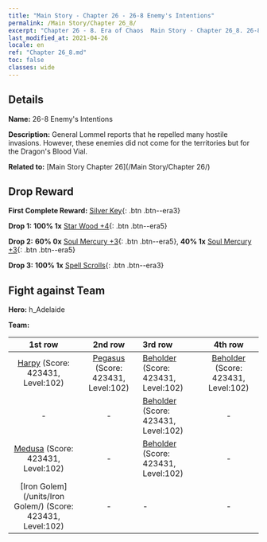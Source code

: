 ```yaml
---
title: "Main Story - Chapter 26 - 26-8 Enemy's Intentions"
permalink: /Main Story/Chapter 26_8/
excerpt: "Chapter 26 - 8. Era of Chaos  Main Story - Chapter 26_8. 26-8 Enemy's Intentions"
last_modified_at: 2021-04-26
locale: en
ref: "Chapter 26_8.md"
toc: false
classes: wide
---
```


## Details

 **Name:** 26-8 Enemy's Intentions

 **Description:** General Lommel reports that he repelled many hostile invasions. However, these enemies did not come for the territories but for the Dragon's Blood Vial.

 **Related to:** [Main Story Chapter 26](/Main Story/Chapter 26/)

## Drop Reward

 **First Complete Reward:** [Silver Key](/Items/con_693/){: .btn .btn--era3}

 **Drop 1:** **100% 1x** [Star Wood +4](/Items/mat_90/){: .btn .btn--era5}

 **Drop 2:** **60% 0x** [Soul Mercury +3](/Items/mat_84/){: .btn .btn--era5}, **40% 1x** [Soul Mercury +3](/Items/mat_84/){: .btn .btn--era5}

 **Drop 3:** **100% 1x** [Spell Scrolls](/Items/con_694/){: .btn .btn--era3}


## Fight against Team
 **Hero:** h_Adelaide

 **Team:**


  | 1st row | 2nd row | 3rd row | 4th row |
  |:----:|:----:|:----|:----:|
  | [Harpy](/units/Harpy/) (Score: 423431, Level:102)  | [Pegasus](/units/Pegasus/) (Score: 423431, Level:102)  | [Beholder](/units/Beholder/) (Score: 423431, Level:102)  | [Beholder](/units/Beholder/) (Score: 423431, Level:102)  |
  | - | - | [Beholder](/units/Beholder/) (Score: 423431, Level:102)  | - |
  | [Medusa](/units/Medusa/) (Score: 423431, Level:102)  | - | [Beholder](/units/Beholder/) (Score: 423431, Level:102)  | - |
  | [Iron Golem](/units/Iron Golem/) (Score: 423431, Level:102)  | - | - | - |


